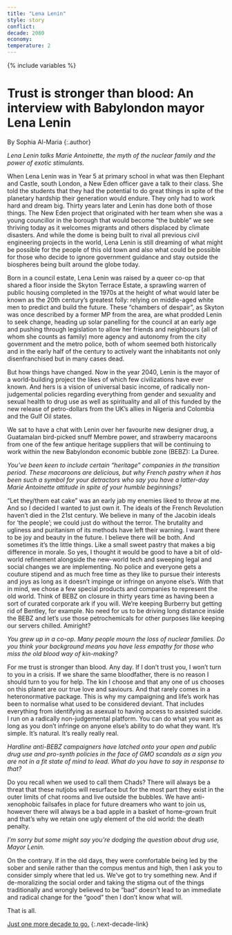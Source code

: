 ```yaml
---
title: "Lena Lenin"
style: story
conflict: 
decade: 2080
economy: 
temperature: 2
---
```


{% include variables %}

# Trust is stronger than blood: An interview with Babylondon mayor Lena Lenin

By Sophia Al-Maria
{:.author}

*Lena Lenin talks Marie Antoinette, the myth of the nuclear family and the power of exotic stimulants.*

When Lena Lenin was in Year 5 at primary school in what was then Elephant and Castle, south London, a New Eden officer gave a talk to their class. She told the students that they had the potential to do great things in spite of the planetary hardship their generation would endure. They only had to work hard and dream big. Thirty years later and Lenin has done both of those things. The New Eden project that originated with her team when she was a young councillor in the borough that would become “the bubble” we see thriving today as it welcomes migrants and others displaced by climate disasters. And while the dome is being built to rival all previous civil engineering projects in the world, Lena Lenin is still dreaming of what might be possible for the people of this old town and also what could be possible for those who decide to ignore government guidance and stay outside the biospheres being built around the globe today.

Born in a council estate, Lena Lenin was raised by a queer co-op that shared a floor inside the Skyton Terrace Estate, a sprawling warren of public housing completed in the 1970s at the height of what would later be known as the 20th century’s greatest folly: relying on middle-aged white men to predict and build the future. These “chambers of despair”, as Skyton was once described by a former MP from the area, are what prodded Lenin to seek change, heading up solar panelling for the council at an early age and pushing through legislation to allow her friends and neighbours (all of whom she counts as family) more agency and autonomy from the city government and the metro police, both of whom seemed both historically and in the early half of the century to actively want the inhabitants not only disenfranchised but in many cases dead.

But how things have changed. Now in the year 2040, Lenin is the mayor of a world-building project the likes of which few civilizations have ever known. And hers is a vision of universal basic income, of radically non-judgemental policies regarding everything from gender and sexuality and sexual health to drug use as well as spirituality and all of this funded by the new release of petro-dollars from the UK’s allies in Nigeria and Colombia and the Gulf Oil states.

We sat to have a chat with Lenin over her favourite new designer drug, a Guatamalan bird-picked snuff Membre power, and strawberry macaroons from one of the few antique heritage suppliers that will be continuing to work within the new Babylondon economic bubble zone (BEBZ): La Duree.

*You’ve been keen to include certain “heritage” companies in the transition period. These macaroons are delicious, but why French pastry when it has been such a symbol for your detractors who say you have a latter-day Marie Antoinette attitude in spite of your humble beginnings?*

“Let they/them eat cake” was an early jab my enemies liked to throw at me. And so I decided I wanted to just own it. The ideals of the French Revolution haven’t died in the 21st century. We believe in many of the Jacobin ideals for ‘the people’; we could just do without the terror. The brutality and ugliness and puritanism of its methods have left their warning. I want there to be joy and beauty in the future. I believe there will be both. And sometimes it’s the little things. Like a small sweet pastry that makes a big difference in morale. So yes, I thought it would be good to have a bit of old-world refinement alongside the new-world tech and sweeping legal and social changes we are implementing. No police and everyone gets a couture stipend and as much free time as they like to pursue their interests and joys as long as it doesn’t impinge or infringe on anyone else’s. With that in mind, we chose a few special products and companies to represent the old world. Think of BEBZ on closure in thirty years time as having been a sort of curated corporate ark if you will. We’re keeping Burberry but getting rid of Bentley, for example. No need for us to be driving long distance inside the BEBZ and let’s use those petrochemicals for other purposes like keeping our servers chilled. Amiright?

*You grew up in a co-op. Many people mourn the loss of nuclear families. Do you think your background means you have less empathy for those who miss the old blood way of kin-making?*

For me trust is stronger than blood. Any day. If I don’t trust you, I won’t turn to you in a crisis. If we share the same bloodfather, there is no reason I should turn to you for help. The kin I choose and that any one of us chooses on this planet are our true love and saviours. And that rarely comes in a heteronormative package. This is why my campaigning and life’s work has been to normalise what used to be considered deviant. That includes everything from identifying as asexual to having access to assisted suicide. I run on a radically non-judgemental platform. You can do what you want as long as you don’t infringe on anyone else’s ability to do what they want. It’s simple. It’s natural. It’s really really real.

*Hardline anti-BEBZ campaigners have latched onto your open and public drug use and pro-synth policies in the face of GMO scandals as a sign you are not in a fit state of mind to lead. What do you have to say in response to that?*

Do you recall when we used to call them Chads? There will always be a threat that these nutjobs will resurface but for the most part they exist in the outer limits of chat rooms and live outside the bubbles. We have anti-xenophobic failsafes in place for future dreamers who want to join us, however there will always be a bad apple in a basket of home-grown fruit and that’s why we retain one ugly element of the old world: the death penalty.

*I’m sorry but some might say you’re dodging the question about drug use, Mayor Lenin.*

On the contrary. If in the old days, they were comfortable being led by the sober and senile rather than the compus mentus and high, then I ask you to consider simply where that led us. We’ve got to try something new. And if de-moralizing the social order and taking the stigma out of the things traditionally and wrongly believed to be “bad” doesn’t lead to an immediate and radical change for the “good” then I don’t know what will.

That is all.

[Just one more decade to go.](chapter_climate-domes.html)
{:.next-decade-link}
